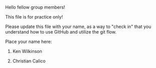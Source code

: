 Hello fellow group members! 

This file is for practice only!

Please update this file with your name, as a way to "check in" that 
you understand how to use GitHub and utilize the git flow.

Place your name here:

1.  Ken Wilkinson

2. Christian Calico
